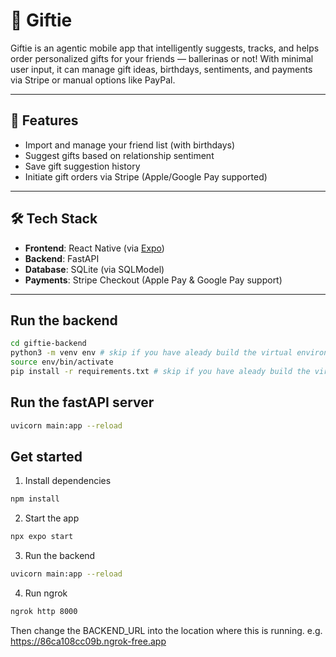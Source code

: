 # 🎁 Giftie

Giftie is an agentic mobile app that intelligently suggests, tracks, and helps order personalized gifts for your friends — ballerinas or not! With minimal user input, it can manage gift ideas, birthdays, sentiments, and payments via Stripe or manual options like PayPal.

---

## 📱 Features

- Import and manage your friend list (with birthdays)
- Suggest gifts based on relationship sentiment
- Save gift suggestion history
- Initiate gift orders via Stripe (Apple/Google Pay supported)

---

## 🛠 Tech Stack

- **Frontend**: React Native (via [Expo](https://expo.dev/))
- **Backend**: FastAPI
- **Database**: SQLite (via SQLModel)
- **Payments**: Stripe Checkout (Apple Pay & Google Pay support)

---

## Run the backend

```bash
cd giftie-backend
python3 -m venv env # skip if you have aleady build the virtual environment
source env/bin/activate
pip install -r requirements.txt # skip if you have aleady build the virtual environment
```

## Run the fastAPI server

```bash
uvicorn main:app --reload
```


## Get started

1. Install dependencies

```bash
npm install
```

2. Start the app

```bash
npx expo start
```

3. Run the backend

```bash
uvicorn main:app --reload
```

4. Run ngrok

```bash
ngrok http 8000
```

Then change the BACKEND_URL into the location where this is running. e.g. https://86ca108cc09b.ngrok-free.app
